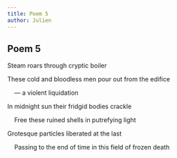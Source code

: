 ```yaml
---
title: Poem 5
author: Julien
---
```


<h2>Poem 5</h2>

Steam roars through cryptic boiler

These cold and bloodless men pour out from the edifice 

&nbsp;&nbsp;&nbsp; — a violent liquidation

In midnight sun their fridgid bodies crackle

&nbsp;&nbsp;&nbsp; Free these ruined shells in putrefying light

Grotesque particles liberated at the last

&nbsp;&nbsp;&nbsp; Passing to the end of time in this field of frozen death